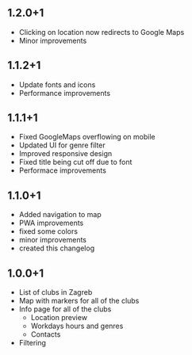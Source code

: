 ## 1.2.0+1
- Clicking on location now redirects to Google Maps
- Minor improvements

## 1.1.2+1

- Update fonts and icons
- Performance improvements

## 1.1.1+1

- Fixed GoogleMaps overflowing on mobile
- Updated UI for genre filter
- Improved responsive design
- Fixed title being cut off due to font
- Performace improvements

## 1.1.0+1

- Added navigation to map
- PWA improvements
- fixed some colors
- minor improvements
- created this changelog

## 1.0.0+1

- List of clubs in Zagreb
- Map with markers for all of the clubs
- Info page for all of the clubs
  - Location preview
  - Workdays hours and genres
  - Contacts
- Filtering